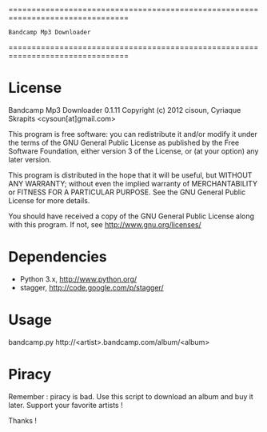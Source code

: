 ================================================================================

	Bandcamp Mp3 Downloader

================================================================================


License
=======
Bandcamp Mp3 Downloader 0.1.11
Copyright (c) 2012 cisoun, Cyriaque Skrapits &lt;cysoun[at]gmail.com&gt;

This program is free software: you can redistribute it and/or modify
it under the terms of the GNU General Public License as published by
the Free Software Foundation, either version 3 of the License, or
(at your option) any later version.

This program is distributed in the hope that it will be useful,
but WITHOUT ANY WARRANTY; without even the implied warranty of
MERCHANTABILITY or FITNESS FOR A PARTICULAR PURPOSE.  See the
GNU General Public License for more details.

You should have received a copy of the GNU General Public License
along with this program.  If not, see <http://www.gnu.org/licenses/>


Dependencies
============
 - Python 3.x, http://www.python.org/
 - stagger, http://code.google.com/p/stagger/


Usage
=====
bandcamp.py http://&lt;artist&gt;.bandcamp.com/album/&lt;album&gt;


Piracy
======
Remember : piracy is bad. Use this script to download an album and buy it later.
Support your favorite artists !

Thanks !

